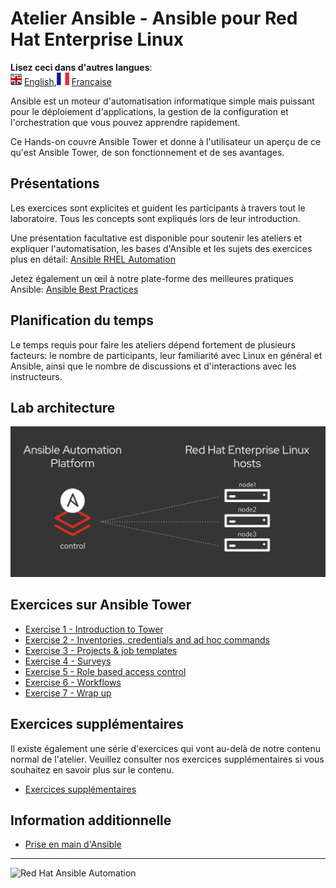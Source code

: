 # Atelier Ansible - Ansible pour Red Hat Enterprise Linux

**Lisez ceci dans d'autres langues**:
<br>![uk](/images/uk.png) [English](README.md),![france](/images/fr.png) [Française](README.fr.md)


Ansible est un moteur d'automatisation informatique simple mais puissant pour le déploiement d'applications, la gestion de la configuration et l'orchestration que vous pouvez apprendre rapidement.

Ce Hands-on couvre Ansible Tower et donne à l'utilisateur un aperçu de ce qu'est Ansible Tower, de son fonctionnement et de ses avantages.


## Présentations

Les exercices sont explicites et guident les participants à travers tout le laboratoire. Tous les concepts sont expliqués lors de leur introduction.

Une présentation facultative est disponible pour soutenir les ateliers et expliquer l'automatisation, les bases d'Ansible et les sujets des exercices plus en détail:
[Ansible RHEL Automation](./decks/ansible_rhel.pdf)

Jetez également un œil à notre plate-forme des meilleures pratiques Ansible:
[Ansible Best Practices](./decks/ansible_best_practices.pdf)

## Planification du temps

Le temps requis pour faire les ateliers dépend fortement de plusieurs facteurs: le nombre de participants, leur familiarité avec Linux en général et Ansible, ainsi que le nombre de discussions et d'interactions avec les instructeurs.

##  Lab architecture

![ansible rhel lab diagram](/images/rhel_lab_diagram.png)

##  Exercices sur Ansible Tower


 - [Exercise 1 - Introduction to Tower](1-intro/README.md)
 - [Exercise 2 - Inventories, credentials and ad hoc commands](2-cred/README.fr.md)
 - [Exercise 3 - Projects & job templates](3-projects/README.fr.md)
 - [Exercise 4 - Surveys](4-surveys/README.fr.md)
 - [Exercise 5 - Role based access control](5-rbac/README.fr.md)
 - [Exercise 6 - Workflows](6-workflows/README.fr.md)
 - [Exercise 7 - Wrap up](7-wrap/README.fr.md)

## Exercices supplémentaires

Il existe également une série d'exercices qui vont au-delà de notre contenu normal de l'atelier. Veuillez consulter nos exercices supplémentaires si vous souhaitez en savoir plus sur le contenu.

 - [Exercices supplémentaires](supplemental)

## Information additionnelle

 - [Prise en main d'Ansible](http://docs.ansible.com/ansible/latest/intro_getting_started.html)

---
![Red Hat Ansible Automation](../../images/rh-ansible-automation-platform.png)
